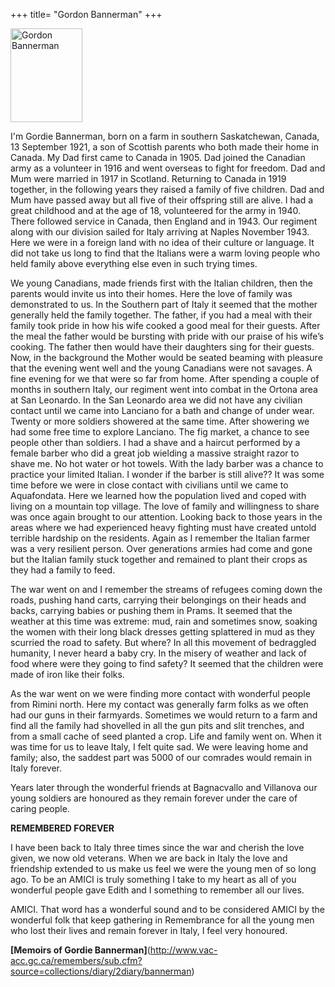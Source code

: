 +++
title= "Gordon Bannerman"
+++

<img src="/images/files/Gordon Bannerman.jpg" width="115" height="150" title="Gordon Bannerman">

I'm Gordie Bannerman, born on a farm in southern Saskatchewan, Canada, 13 September 1921, a son of Scottish parents who both made their home in Canada. My Dad first came to Canada in 1905. Dad joined the Canadian army as a volunteer in 1916 and went overseas to fight for freedom. Dad and Mum were married in 1917 in Scotland. Returning to Canada in 1919 together, in the following years they raised a family of five children. Dad and Mum have passed away but all five of their offspring still are alive. I had a great childhood and at the age of 18, volunteered for the army in 1940. There followed service in Canada, then England and in 1943. Our regiment along with our division sailed for Italy arriving at Naples November 1943. Here we were in a foreign land with no idea of their culture or language. It did not take us long to find that the Italians were a warm loving people who held family above everything else even in such trying times. 

We young Canadians, made friends first with the Italian children, then the parents would invite us into their homes. Here the love of family was demonstrated to us. In the Southern part of Italy it seemed that the mother generally held the family together. The father, if you had a meal with their family took pride in how his wife cooked a good meal for their guests. After the meal the father would be bursting with pride with our praise of his wife’s cooking. The father then would have their daughters sing for their guests. Now, in the background the Mother would be seated beaming with pleasure that the evening went well and the young Canadians were not savages. A fine evening for we that were so far from home. After spending a couple of months in southern Italy, our regiment went into combat in the Ortona area at San Leonardo. In the San Leonardo area we did not have any civilian contact until we came into Lanciano for a bath and change of under wear. Twenty or more soldiers showered at the same time. After showering we had some free time to explore Lanciano. The fig market, a chance to see people other than soldiers. I had a shave and a haircut performed by a female barber who did a great job wielding a massive straight razor to shave me. No hot water or hot towels. With the lady barber was a chance to practice your limited Italian. I wonder if the barber is still alive?? 
It was some time before we were in close contact with civilians until we came to Aquafondata. Here we learned how the population lived and coped with living on a mountain top village. The love of family and willingness to share was once again brought to our attention. Looking back to those years in the areas where we had experienced heavy fighting must have created untold terrible hardship on the residents. Again as I remember the Italian farmer was a very resilient person. Over generations armies had come and gone but the Italian family stuck together and remained to plant their crops as they had a family to feed. 

The war went on and I remember the streams of refugees coming down the roads, pushing hand carts, carrying their belongings on their heads and backs, carrying babies or pushing them in Prams. It seemed that the weather at this time was extreme: mud, rain and sometimes snow, soaking the women with their long black dresses getting splattered in mud as they scurried the road to safety. But where? In all this movement of bedraggled humanity, I never heard a baby cry. In the misery of weather and lack of food where were they going to find safety? It seemed that the children were made of iron like their folks. 

As the war went on we were finding more contact with wonderful people from Rimini north. Here my contact was generally farm folks as we often had our guns in their farmyards. Sometimes we would return to a farm and find all the family had shovelled in all the gun pits and slit trenches, and from a small cache of seed planted a crop. Life and family went on. When it was time for us to leave Italy, I felt quite sad. We were leaving home and family; also, the saddest part was 5000 of our comrades would remain in Italy forever. 

Years later through the wonderful friends at Bagnacvallo and Villanova our young soldiers are honoured as they remain forever under the care of caring people. 


**REMEMBERED FOREVER**


I have been back to Italy three times since the war and cherish the love given, we now old veterans. When we are back in Italy the love and friendship extended to us make us feel we were the young men of so long ago. To be an AMICI is truly something I take to my heart as all of you wonderful people gave Edith and I something to remember all our lives. 

 AMICI. That word has a wonderful sound and to be considered AMICI by the wonderful folk that keep gathering in Remembrance for all the young men who lost their lives and remain forever in Italy, I feel very honoured. 

**[Memoirs of Gordie Bannerman]**(http://www.vac-acc.gc.ca/remembers/sub.cfm?source=collections/diary/2diary/bannerman)